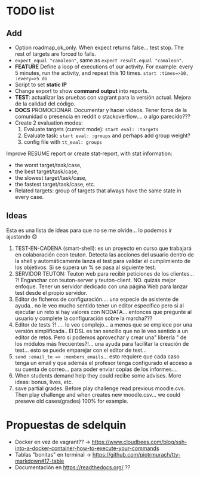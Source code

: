 
# TODO list

## Add

* Option roadmap_ok_only. When expect returns false... test stop. The rest of targets are forced to fails.
* `expect_equal "camaleon"`, same as `expect result.equal "camaleon"`.
* **FEATURE** Define a loop of executions of our activity. For example:
  every 5 minutes, run the activity, and repeat this 10 times.
  `start :times=>10, :every=>5 do`
* Script to set **static IP**
* Change export to show **command output** into reports.   
* **TEST**: actualizar las pruebas con vagrant para la versión actual. Mejora de la calidad del código.
* **DOCS** PROMOCIONAR.  Documentar y hacer videos. Tener foros de la comunidad o presencia en reddit o stackoverflow.... o algo parecido???
* Create 2 evaluation modes:
    1. Evaluate targets (current mode): `start eval: :targets`
    1. Evaluate task: `start eval: :groups` and perhaps add group weight?
    1. config file with `tt_eval: groups`

Improve RESUME report or create stat-report, with stat information:
* the worst target/task/case,
* the best target/task/case,
* the slowest target/task/case,
* the fastest target/task/case, etc.
* Related targets: group of targets that always have the same state in every case.

## Ideas

Esta es una lista de ideas para que no se me olvide... lo podemos ir ajustando 😊

1. TEST-EN-CADENA (smart-shell): es un proyecto en curso que trabajará en colaboración ceon teuton. Detecta las acciones del usuario dentro de la shell y automáticamente lanza el test para validar el cumplimiento de los objetivos. Si se supera un % se pasa al siguiente test.
2. SERVIDOR TEUTON: Teuton web para recibir peticiones de los clientes... ?! Enganchar con teuton-server y teuton-client. NO. quizás mejor enfoque. Tener un servidor dedicado con una página Web para lanzar test desde el propio servidor.
3. Editor de ficheros de configuración.... una especie de asistente de ayuda.. no le veo mucho sentido tener un editor específico pero si al ejecutar un reto si hay valores con NODATA... entonces que pregunte al usuario y complete la
configuración sobre la marcha???
4. Editor de tests ?! .... lo veo complejo... a menos que se empiece por una versión simplificada.. El DSL es tan sencillo que no le veo sentido a un editor de retos. Pero si podemos aprovechar y crear una" librería " de los módulos más frecuentes?!... una ayuda para facilitar la creación de test... esto se puede emparejar con el editor de test...
5. `send :email_to => :members_emails`... esto requiere que cada caso tenga un email y que además el profesor tenga configurado el acceso a su cuenta de correo... para poder enviar copias de los informes....
6. When students demand help they could recibe some advises. More ideas: bonus, lives, etc.
7. save partial grades. Before play challenge read previous moodle.cvs. Then play challenge and when creates new moodle.csv... we could preseve old cases(grades) 100% for example.

# Propuestas de sdelquin

- Docker en vez de vagrant?? → https://www.cloudbees.com/blog/ssh-into-a-docker-container-how-to-execute-your-commands
- Tablas "bonitas" en terminal → https://github.com/piotrmurach/tty-markdown#17-table
- Documentación en https://readthedocs.org/ ??
